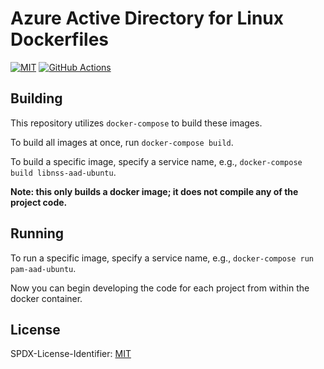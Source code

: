 # Azure Active Directory for Linux Dockerfiles


[![MIT](https://img.shields.io/badge/license-MIT-blue?style=flat-square)](https://spdx.org/licenses/MIT.html)
[![GitHub Actions](https://img.shields.io/github/workflow/status/aad-for-linux/docker/main?style=flat-square)](https://github.com/aad-for-linux/docker/actions/workflows/main.yml)

## Building

This repository utilizes `docker-compose` to build these images.

To build all images at once, run `docker-compose build`.

To build a specific image, specify a service name, e.g., `docker-compose build libnss-aad-ubuntu`.

**Note: this only builds a docker image; it does not compile any of the project code.**

## Running

To run a specific image, specify a service name, e.g., `docker-compose run pam-aad-ubuntu`.

Now you can begin developing the code for each project from within the docker container.

## License

SPDX-License-Identifier: [MIT](COPYING)
